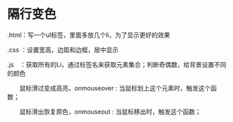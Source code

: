 # 隔行变色
.html：写一个ul标签，里面多放几个li，为了显示更好的效果

.css ：设置宽高，边距和边框，居中显示

.js　：获取所有的Li，通过标签名来获取元素集合；判断奇偶数，给背景设置不同的颜色

　　鼠标滑过变成高亮，onmouseover : 当鼠标划上这个元素时，触发这个函数；

　　鼠标滑出恢复原色，onmouseout : 当鼠标移出时，触发这个函数；
